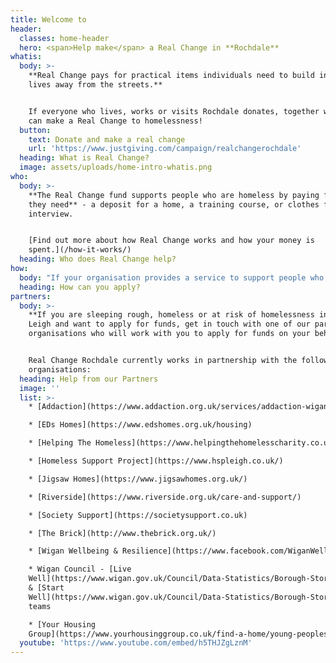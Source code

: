 ```yaml
---
title: Welcome to
header:
  classes: home-header
  hero: <span>Help make</span> a Real Change in **Rochdale**
whatis:
  body: >-
    **Real Change pays for practical items individuals need to build independent
    lives away from the streets.**


    If everyone who lives, works or visits Rochdale donates, together we
    can make a Real Change to homelessness!
  button:
    text: Donate and make a real change
    url: 'https://www.justgiving.com/campaign/realchangerochdale'
  heading: What is Real Change?
  image: assets/uploads/home-intro-whatis.png
who:
  body: >-
    **The Real Change fund supports people who are homeless by paying for items
    they need** - a deposit for a home, a training course, or clothes for a job
    interview.


    [Find out more about how Real Change works and how your money is
    spent.](/how-it-works/)
  heading: Who does Real Change help?
how:
  body: "If your organisation provides a service to support people who are homeless in Rochdale and you would like to discuss how to become an approved Real Change partner, please contact us on [07788 105 078](tel:07788105078) or email <mailto:info@realchangerochdale.co.uk> or \L[find out more here](/how-to-apply/)."
  heading: How can you apply?
partners:
  body: >-
    **If you are sleeping rough, homeless or at risk of homelessness in Wigan &
    Leigh and want to apply for funds, get in touch with one of our partner
    organisations who will work with you to apply for funds on your behalf.**


    Real Change Rochdale currently works in partnership with the following
    organisations:
  heading: Help from our Partners
  image: ''
  list: >-
    * [Addaction](https://www.addaction.org.uk/services/addaction-wigan-leigh)

    * [EDs Homes](https://www.edshomes.org.uk/housing)

    * [Helping The Homeless](https://www.helpingthehomelesscharity.co.uk/)

    * [Homeless Support Project](https://www.hspleigh.co.uk/)

    * [Jigsaw Homes](https://www.jigsawhomes.org.uk/)

    * [Riverside](https://www.riverside.org.uk/care-and-support/)

    * [Society Support](https://societysupport.co.uk)

    * [The Brick](http://www.thebrick.org.uk/)

    * [Wigan Wellbeing & Resilience](https://www.facebook.com/WiganWellbeing/)

    * Wigan Council - [Live
    Well](https://www.wigan.gov.uk/Council/Data-Statistics/Borough-Story/Live-Well.aspx)
    & [Start
    Well](https://www.wigan.gov.uk/Council/Data-Statistics/Borough-Story/Start-Well.aspx)
    teams

    * [Your Housing
    Group](https://www.yourhousinggroup.co.uk/find-a-home/young-peoples-housing/foyers/)
  youtube: 'https://www.youtube.com/embed/h5THJZgLznM'
---
```


